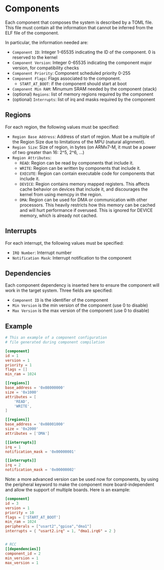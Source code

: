 # Components
Each component that composes the system is described by a TOML file.
This file must contain all the information that cannot be inferred from the ELF file of the component.

In particular, the information needed are:
- `Component ID`: Integer 1-65535 indicating the ID of the component. 0 is reserved to the kernel
- `Component Version`: Integer 0-65535 indicating the component major version, for compatibility checks
- `Component Priority`: Component scheduled priority 0-255
- `Component Flags`: Flags associated to the component.
    - `START_AT_BOOT`: if the component should start at boot
- `Component Min RAM`: Minumum SRAM needed by the component (stack)
- (optional) `Regions`: list of memory regions required by the component
- (optional) `Interrupts`: list of irq and masks required by the component

## Regions
For each region, the following values must be specified:
- `Region Base Address`: Address of start of region. Must be a multiple of the Region Size due to limitations of the MPU (natural alignment).
- `Region Size`: Size of region, in bytes (on ARMv7-M, it must be a power of two greater than 16: 2^5, 2^6, ...)
- `Region Attributes`: 
    - `READ`: Region can be read by components that include it.
    - `WRITE`: Region can be written by components that include it.
    - `EXECUTE`: Region can contain executable code for components that include it.
    - `DEVICE`: Region contains memory mapped registers. This affects cache behavior on devices that include it, and discourages the kernel from using memcpy in the region.
    - `DMA`: Region can be used for DMA or communication with other processors. This heavily restricts how this memory can be cached and will hurt performance if overused. This is ignored for DEVICE memory, which is already not cached.

## Interrupts
For each interrupt, the following values must be specified:
- `IRQ Number`: Interrupt number
- `Notification Mask`: Interrupt notification to the component

## Dependencies
Each component dependency is inserted here to ensure the component will work in the target
system. Three fields are specified:
- `Component ID` is the identifier of the component
- `Min Version` is the min version of the component (use 0 to disable)
- `Max Version` is the max version of the component (use 0 to disable)

## Example
```toml
# This an example of a component configuration
# file generated during component compilation

[component]
id = 1
version = 1
priority = 1
flags = []
min_ram = 1024

[[regions]]
base_address = '0x08000000'
size = '0x1000'
attributes = [
    'READ',
    'WRITE',
]

[[regions]]
base_address = '0x08001000'
size = '0x2000'
attributes = ['DMA']

[[interrupts]]
irq = 1
notification_mask = '0x00000001'

[[interrupts]]
irq = 2
notification_mask = '0x00000002'

```

Note: a more advanced version can be used now for components, by using the peripheral keyword
to make the component more board-independent and allow the support of multiple boards. 
Here is an example:

```toml
[component]
id = 3
version = 1
priority = 10
flags = ['START_AT_BOOT']
min_ram = 1024
peripherals = ["usart2","gpioa","dma1"]
interrupts = { "usart2.irq" = 1, "dma1.irq6" = 2 }


# RCC
[[dependencies]]
component_id = 2
min_version = 1
max_version = 1
```